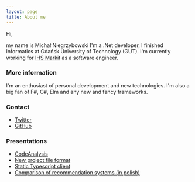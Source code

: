 ```yaml
---
layout: page
title: About me
---
```


Hi,

my name is Michał Niegrzybowski I'm a .Net developer, I finished Informatics at Gdańsk University of Technology (GUT).
I'm currently working for [IHS Markit](http://ihsgdansk.com/) as a software engineer.

### More information

I'm an enthusiast of personal development and new technologies. I'm also a big fan of F#, C#, Elm and any new and fancy frameworks.

### Contact

* [Twitter](https://twitter.com/mnie8)
* [GitHub](github.com/MNie)

### Presentations

* [CodeAnalysis](www.mnie.me)
* [New project file format](http://www.mnie.me/CsProjMigration/index#/)
* [Static Typescript client](http://www.mnie.me/StaticTypescriptClient/index#/)
* [Comparison of recommendation systems (in polish)](http://www.mnie.me/MasterThesis/#/)